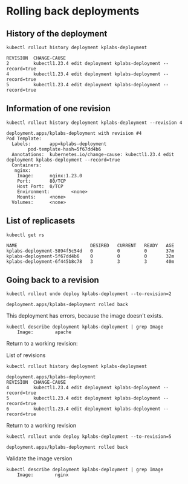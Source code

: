 # Rolling back deployments

## History of the deployment

```
kubectl rollout history deployment kplabs-deployment

REVISION  CHANGE-CAUSE
2         kubectl1.23.4 edit deployment kplabs-deployment --record=true
4         kubectl1.23.4 edit deployment kplabs-deployment --record=true
5         kubectl1.23.4 edit deployment kplabs-deployment --record=true
```

## Information of one revision

```
kubectl rollout history deployment kplabs-deployment --revision 4

deployment.apps/kplabs-deployment with revision #4
Pod Template:
  Labels:       app=kplabs-deployment
        pod-template-hash=5f67dd4b6
  Annotations:  kubernetes.io/change-cause: kubectl1.23.4 edit deployment kplabs-deployment --record=true
  Containers:
   nginx:
    Image:      nginx:1.23.0
    Port:       80/TCP
    Host Port:  0/TCP
    Environment:        <none>
    Mounts:     <none>
  Volumes:      <none>
```

## List of replicasets

```
kubectl get rs

NAME                           DESIRED   CURRENT   READY   AGE
kplabs-deployment-5894f5c54d   0         0         0       37m
kplabs-deployment-5f67dd4b6    0         0         0       32m
kplabs-deployment-6f445b8c78   3         3         3       40m
```

## Going back to a revision

```
kubectl rollout undo deploy kplabs-deployment --to-revision=2

deployment.apps/kplabs-deployment rolled back
```

This deployment has errors, because the image doesn't exists.

```
kubectl describe deployment kplabs-deployment | grep Image
    Image:        apache
```

Return to a working revision:

List of revisions

```
kubectl rollout history deployment kplabs-deployment

deployment.apps/kplabs-deployment
REVISION  CHANGE-CAUSE
4         kubectl1.23.4 edit deployment kplabs-deployment --record=true
5         kubectl1.23.4 edit deployment kplabs-deployment --record=true
6         kubectl1.23.4 edit deployment kplabs-deployment --record=true
```

Return to a working revision

```
kubectl rollout undo deploy kplabs-deployment --to-revision=5

deployment.apps/kplabs-deployment rolled back
```

Validate the image version

```
kubectl describe deployment kplabs-deployment | grep Image
    Image:        nginx
```

